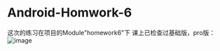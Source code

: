 
# Android-Homwork-6
这次的练习在项目的Module"homework6"下
课上已检查过基础版，pro版：
![image](https://github.com/wjy121388/Android-ByteDance-Homework/blob/master/homework6/show.gif)



